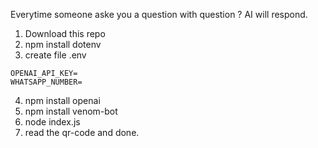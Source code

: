 Everytime someone aske you a question with question ? AI will respond.

1. Download this repo
2. npm install dotenv
3. create file .env

````
OPENAI_API_KEY= 
WHATSAPP_NUMBER=

`````
4. npm install openai
5. npm install venom-bot
6. node index.js
7. read the qr-code and done.